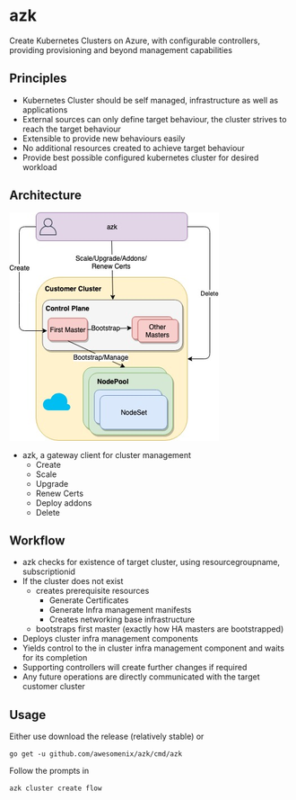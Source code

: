 # azk
Create Kubernetes Clusters on Azure, with configurable controllers, providing provisioning and beyond management capabilities

## Principles

* Kubernetes Cluster should be self managed, infrastructure as well as applications
* External sources can only define target behaviour, the cluster strives to reach the target behaviour
* Extensible to provide new behaviours easily
* No additional resources created to achieve target behaviour
* Provide best possible configured kubernetes cluster for desired workload

## Architecture

![](Architecture.jpg)

* azk, a gateway client for cluster management
    * Create
    * Scale
    * Upgrade
    * Renew Certs
    * Deploy addons
    * Delete

## Workflow

* azk checks for existence of target cluster, using resourcegroupname, subscriptionid
* If the cluster does not exist
    * creates prerequisite resources
        * Generate Certificates
        * Generate Infra management manifests
        * Creates networking base infrastructure
    * bootstraps first master (exactly how HA masters are bootstrapped)
* Deploys cluster infra management components
* Yields control to the in cluster infra management component and waits for its completion
* Supporting controllers will create further changes if required
* Any future operations are directly communicated with the target customer cluster

## Usage

Either use download the release (relatively stable) or 

```
go get -u github.com/awesomenix/azk/cmd/azk
```

Follow the prompts in

```
azk cluster create flow
```
